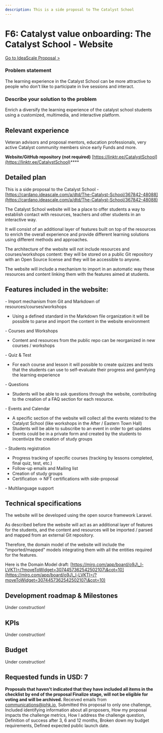 ```yaml
---
description: This is a side proposal to The Catalyst School
---
```


# F6: Catalyst value onboarding: The Catalyst School - Website

[Go to IdeaScale Proposal >](https://cardano.ideascale.com/a/dtd/The-Catalyst-School-Website/368885-48088)

### **Problem statement**&#x20;

The learning experience in the Catalyst School can be more attractive to people who don't like to participate in live sessions and interact.

### **Describe your solution to the problem**

Enrich a diversify the learning experience of the catalyst school students using a customized, multimedia, and interactive platform.

## **Relevant experience**

Veteran advisors and proposal mentors, education professionals, very active Catalyst community members since early Funds and more.&#x20;

**Website/GitHub repository (not required)** [https://linktr.ee/CatalystSchool](https://linktr.ee/CatalystSchool)****

## **Detailed plan**

This is a side proposal to the Catalyst School - [https://cardano.ideascale.com/a/dtd/The-Catalyst-School/367842-48088](https://cardano.ideascale.com/a/dtd/The-Catalyst-School/367842-48088)

The Catalyst School website will be a place to offer students a way to establish contact with resources, teachers and other students in an interactive way.

It will consist of an additional layer of features built on top of the resources to enrich the overall experience and provide different learning solutions using different methods and approaches.

The architecture of the website will not include resources and courses/workshops content: they will be stored on a public Git repository with an Open Source license and they will be accessible to anyone.

The website will include a mechanism to import in an automatic way these resources and content linking them with the features aimed at students.

## **Features included in the website:**

\- Import mechanism from Git and Markdown of resources/courses/workshops

* Using a defined standard in the Markdown file organization it will be possible to parse and import the content in the website environment

\- Courses and Workshops

* Content and resources from the public repo can be reorganized in new courses / workshops

\- Quiz & Test

* For each course and lesson it will possible to create quizzes and tests that the students can use to self-evaluate their progress and gamifying the learning experience

\- Questions

* Students will be able to ask questions through the website, contributing to the creation of a FAQ section for each resource.

\- Events and Calendar

* A specific section of the website will collect all the events related to the Catalyst School (like workshops in the After / Eastern Town Hall)
* Students will be able to subscribe to an event in order to get updates
* Events could be in a private form and created by the students to incentivize the creation of study groups

\- Students registration

* Progress tracking of specific courses (tracking by lessons completed, final quiz, test, etc.)
* Follow-up emails and Mailing list
* Creation of study groups
* Certification -> NFT certifications with side-proposal

\- Multilanguage support

## **Technical specifications**

The website will be developed using the open source framework Laravel.

As described before the website will act as an additional layer of features for the students, and the content and resources will be imported / parsed and mapped from an external Git repository.

Therefore, the domain model of the website will include the "imported/mapped" models integrating them with all the entities required for the features.

Here is the Domain Model draft: [https://miro.com/app/board/o9J\_l-LVKTI=/?moveToWidget=3074457362542502107\&cot=10](https://miro.com/app/board/o9J\_l-LVKTI=/?moveToWidget=3074457362542502107\&cot=10)

## **Development roadmap & Milestones**

Under construction!

## **KPIs**

Under construction!

## **Budget**

Under construction!

## **Requested funds in USD:** 7

**Proposals that haven't indicated that they have included all items in the checklist by end of the proposal Finalize stage, will not be eligible for voting and will be archived.** Received emails from communications@iohk.io, Submitted this proposal to only one challenge, Included identifying information about all proposers, How my proposal impacts the challenge metrics, How I address the challenge question, Definition of success after 3, 6 and 12 months, Broken down my budget requirements, Defined expected public launch date.
